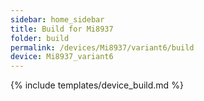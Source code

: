 ```yaml
---
sidebar: home_sidebar
title: Build for Mi8937
folder: build
permalink: /devices/Mi8937/variant6/build
device: Mi8937_variant6
---
```

{% include templates/device_build.md %}
